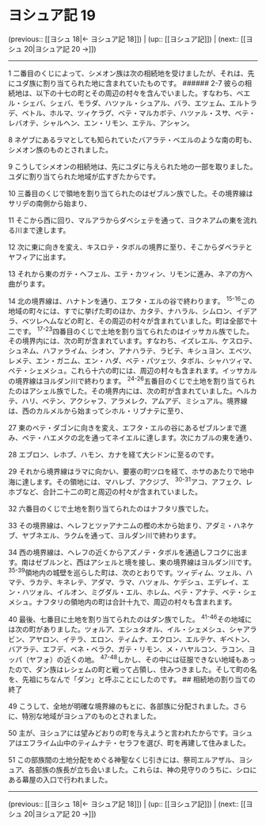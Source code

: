 # ヨシュア記 19

(previous:: [[ヨシュ 18|← ヨシュア記 18]]) | (up:: [[ヨシュア記]]) | (next:: [[ヨシュ 20|ヨシュア記 20 →]])

***




1 
二番目のくじによって、シメオン族は次の相続地を受けましたが、それは、先にユダ族に割り当てられた地に含まれていたものです。 ###### 2-7 彼らの相続地は、以下の十七の町とその周辺の村々を含んでいました。すなわち、ベエル・シェバ、シェバ、モラダ、ハツァル・シュアル、バラ、エツェム、エルトラデ、ベトル、ホルマ、ツィケラグ、ベテ・マルカボテ、ハツァル・スサ、ベテ・レバオテ、シャルヘン、エン・リモン、エテル、アシャン。 



8 
ネゲブにあるラマとしても知られていたバアラテ・ベエルのような南の町も、シメオン族のものとされました。 



9 
こうしてシメオンの相続地は、先にユダに与えられた地の一部を取りました。ユダに割り当てられた地域が広すぎたからです。 



10 
三番目のくじで領地を割り当てられたのはゼブルン族でした。その境界線はサリデの南側から始まり、 



11 
そこから西に回り、マルアラからダベシェテを通って、ヨクネアムの東を流れる川まで達します。 



12 
次に東に向きを変え、キスロテ・タボルの境界に至り、そこからダベラテとヤフィアに出ます。 



13 
それから東のガテ・ヘフェル、エテ・カツィン、リモンに進み、ネアの方へ曲がります。 



14 
北の境界線は、ハナトンを通り、エフタ・エルの谷で終わります。 <sup class="versenum">15-16</sup>この地域の町々には、すでに挙げた町のほか、カタテ、ナハラル、シムロン、イデアラ、ベツレヘムなどの町と、その周辺の村々が含まれていました。町は全部で十二です。 <sup class="versenum">17-23</sup>四番目のくじで土地を割り当てられたのはイッサカル族でした。その境界内には、次の町が含まれています。すなわち、イズレエル、ケスロテ、シュネム、ハファライム、シオン、アナハラテ、ラビテ、キシュヨン、エベツ、レメテ、エン・ガニム、エン・ハダ、ベテ・パツェツ、タボル、シャハツィマ、ベテ・シェメシュ。これら十六の町には、周辺の村々も含まれます。イッサカルの境界線はヨルダン川で終わります。 <sup class="versenum">24-26</sup>五番目のくじで土地を割り当てられたのはアシェル族でした。その境界内には、次の町が含まれていました。ヘルカテ、ハリ、ベテン、アクシャフ、アラメレク、アムアデ、ミシュアル。境界線は、西のカルメルから始まってシホル・リブナテに至り、 



27 
東のベテ・ダゴンに向きを変え、エフタ・エルの谷にあるゼブルンまで進み、ベテ・ハエメクの北を通ってネイエルに達します。次にカブルの東を通り、 



28 
エブロン、レホブ、ハモン、カナを経て大シドンに至るのです。 



29 
それから境界線はラマに向かい、要塞の町ツロを経て、ホサのあたりで地中海に達します。その領地には、マハレブ、アクジブ、 <sup class="versenum">30-31</sup>アコ、アフェク、レホブなど、合計二十二の町と周辺の村々が含まれていました。 



32 
六番目のくじで土地を割り当てられたのはナフタリ族でした。 



33 
その境界線は、ヘレフとツァアナニムの樫の木から始まり、アダミ・ハネケブ、ヤブネエル、ラクムを通って、ヨルダン川で終わります。 



34 
西の境界線は、ヘレフの近くからアズノテ・タボルを通過しフコクに出ます。南はゼブルンと、西はアシェルと境を接し、東の境界線はヨルダン川です。 <sup class="versenum">35-39</sup>領地内の城壁を巡らした町は、次のとおりです。ツィディム、ツェル、ハマテ、ラカテ、キネレテ、アダマ、ラマ、ハツォル、ケデシュ、エデレイ、エン・ハツォル、イルオン、ミグダル・エル、ホレム、ベテ・アナテ、ベテ・シェメシュ。ナフタリの領地内の町は合計十九で、周辺の村々も含まれます。 



40 
最後、七番目に土地を割り当てられたのはダン族でした。 <sup class="versenum">41-46</sup>その地域には次の町がありました。ツォルア、エシュタオル、イル・シェメシュ、シャアラビン、アヤロン、イテラ、エロン、ティムナ、エクロン、エルテケ、ギベトン、バアラテ、エフデ、ベネ・ベラク、ガテ・リモン、メ・ハヤルコン、ラコン、ヨッパ（ヤフォ）の近くの地。 <sup class="versenum">47-48</sup>しかし、その中には征服できない地域もあったので、ダン族はレシェムの町と戦って占領し、住みつきました。そして町の名を、先祖にちなんで「ダン」と呼ぶことにしたのです。 ## 相続地の割り当ての終了 



49 
こうして、全地が明確な境界線のもとに、各部族に分配されました。さらに、特別な地域がヨシュアのものとされました。 



50 
主が、ヨシュアには望みどおりの町を与えようと言われたからです。ヨシュアはエフライム山中のティムナテ・セラフを選び、町を再建して住みました。 



51 
この部族間の土地分配をめぐる神聖なくじ引きには、祭司エルアザル、ヨシュア、各部族の族長が立ち会いました。これらは、神の見守りのうちに、シロにある幕屋の入口で行われました。

***

(previous:: [[ヨシュ 18|← ヨシュア記 18]]) | (up:: [[ヨシュア記]]) | (next:: [[ヨシュ 20|ヨシュア記 20 →]])

